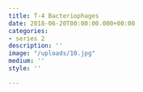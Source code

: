 ```yaml
---
title: T-4 Bacteriophages
date: 2018-06-20T00:00:00.000+00:00
categories:
- series 2
description: ''
image: "/uploads/10.jpg"
medium: ''
style: ''

---
```

